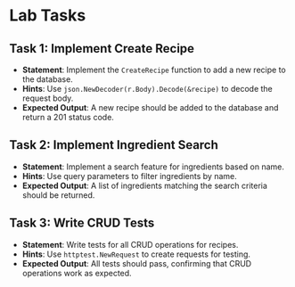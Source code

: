 # Lab Tasks

## Task 1: Implement Create Recipe
- **Statement**: Implement the `CreateRecipe` function to add a new recipe to the database.
- **Hints**: Use `json.NewDecoder(r.Body).Decode(&recipe)` to decode the request body.
- **Expected Output**: A new recipe should be added to the database and return a 201 status code.

## Task 2: Implement Ingredient Search
- **Statement**: Implement a search feature for ingredients based on name.
- **Hints**: Use query parameters to filter ingredients by name.
- **Expected Output**: A list of ingredients matching the search criteria should be returned.

## Task 3: Write CRUD Tests
- **Statement**: Write tests for all CRUD operations for recipes.
- **Hints**: Use `httptest.NewRequest` to create requests for testing.
- **Expected Output**: All tests should pass, confirming that CRUD operations work as expected.